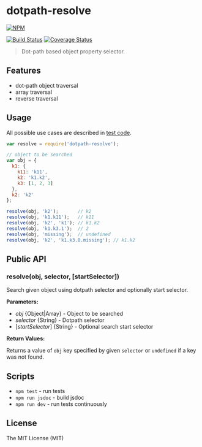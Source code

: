 # dotpath-resolve

[![NPM](https://nodei.co/npm/dotpath-resolve.png)](https://nodei.co/npm/dotpath-resolve/)

[![Build Status](https://travis-ci.org/tsertkov/dotpath-resolve.svg?branch=master)](https://travis-ci.org/tsertkov/dotpath-resolve)
[![Coverage Status](https://img.shields.io/coveralls/tsertkov/dotpath-resolve.svg)](https://coveralls.io/r/tsertkov/dotpath-resolve?branch=master)

> Dot-path based object property selector.

## Features

- dot-path object traversal
- array traversal
- reverse traversal

## Usage

All possible use cases are described in [test code](https://github.com/tsertkov/dotpath-resolve/blob/master/test/resolve.js).

```javascript
var resolve = require('dotpath-resolve');

// object to be searched
var obj = {
  k1: {
    k11: 'k11',
    k2: 'k1.k2',
    k3: [1, 2, 3]
  },
  k2: 'k2'
};

resolve(obj, 'k2');       // k2
resolve(obj, 'k1.k11');   // k11
resolve(obj, 'k2', 'k1'); // k1.k2
resolve(obj, 'k1.k3.1');  // 2
resolve(obj, 'missing');  // undefined
resolve(obj, 'k2', 'k1.k3.0.missing'); // k1.k2
```

## Public API

### resolve(obj, selector, [startSelector])

Search given object using dotpath selector and optionally start selector.

**Parameters:**

- *obj* {Object|Array} - Object to be searched
- *selector* {String} - Dotpath selector
- [*startSelector*] {String} - Optional search start selector

**Return Values:**

Returns a value of `obj` key specified by given `selector` or `undefined` if a key was not found.

## Scripts

- `npm test` - run tests
- `npm run jsdoc` - build jsdoc
- `npm run dev` - run tests continuously

## License

The MIT License (MIT)

